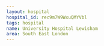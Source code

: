 ```yaml
---
layout: hospital
hospital_id: rec9m7W9WxuQMYVbl
tags: hospital
name: University Hospital Lewisham
area: South East London
---
```

